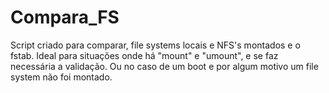 # Compara_FS

Script criado para comparar, file systems locais e NFS's montados e o fstab.
Ideal para situações onde há "mount" e "umount", e se faz necessária a validação. Ou no caso de um boot e por algum motivo um file system não foi montado.
